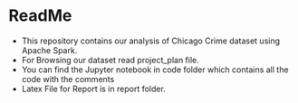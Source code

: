 # ReadMe
- This repository contains our analysis of Chicago Crime dataset using Apache Spark.
- For Browsing our dataset read project_plan file.
- You can find the Jupyter notebook in code folder which contains all the code with the comments
- Latex File for Report is in report folder.
